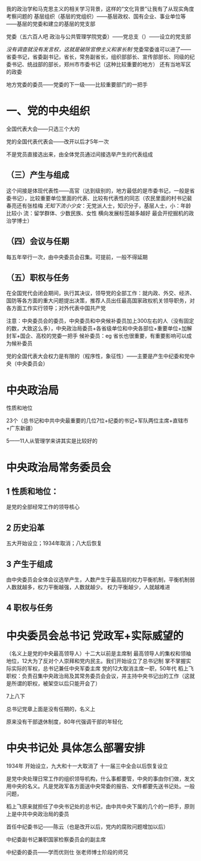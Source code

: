 我的政治学和马克思主义的相关学习背景，这样的“文化背景”让我有了从现实角度考察问题的
基层组织（基层的党组织）——基层政权、国有企业、事业单位等——基层的党委和建立的基层的党支部

党委（五六百人吧  政治与公共管理学院党委）——党总支（）——设立的党支部

*没有调查就没有发言权，这就是破除官僚主义和家长制*
党委常委谁可以进了——省委书记，省委副书记，省长，常务副省长，组织部部长、宣传部部长、同级的纪委书记、统战部的部长，郑州市市委书记（这种比较重要的地方）     还有当地军区的政委

地方党委的委员——党委的下一级——比较重要部门的一把手

# 一、党的中央组织

全国代表大会——只选三个大的

党的全国代表代表会——改开以后才5年一次

不是党员直接选出来，由全体党员通过间接选举产生的代表组成

## （三）产生与组成
这个间接是体现代表性——高官（达到级别的，地方最低的是市委书记，一般是省委书记），比较重要单位里面的代表、比较有代表性的同志（农民里面的村书记裴春亮还有张桂梅   *无知下流小少女*：无党派人士，知识分子，基层人士，小：年龄比较小   流：留学群体、少数民族、女性   横向发展标签越多越好  最会开挖掘机的政治学博士）
## （四）会议与任期
每五年举行一次，由中央委员会召集。可提前，一般不得延期
## （五）职权与任务

在全国党代会闭会期间，执行其决议，领导党的全部工作：就内政、外交、经济、国防等各方面的重大问题提出决策，推荐人员出任最高国家政权机关领导职务，对各方面工作实行领导；对外代表中国共产党

注意：中央委员会的委员，中央委员和中央候补委员加上300左右的人（没有固定的数，大致这么多），中央政治局委员+各省级单位和中央各部位+重要单位+加解封军+国企、高校的党委一把手   候补委员：eg 省长也很重要，有重要影响可以成为候补委员

党的全国代表大会权力是有限的（程序性，象征性）——主要是产生中纪委和党中央（中央委员会）

# 中央政治局

性质和地位

23个（总书记和中共中央最重要的几位7位+纪委的书记+军队两位主席+直辖市+广东新疆）

5——11人从管理学来讲其实是比较好的

# 中央政治局常务委员会
## 1 性质和地位：
是党的全部经常工作的领导核心
## 2 历史沿革 
五大开始设立；1934年取消；八大后恢复
## 3 产生于组成
由中央委员会全体会议选举产生，人数产生于最高层的权力平衡机制，平衡机制弱人数就越多，权力平衡越强，人数就越少。    权力平衡越少，人就越难进
## 4 职权与任务

# 中央委员会总书记   党政军+实际威望的
（名义上是党的中央最高领导人）十二大以前是主席制   最高领导人的集权和领袖地位，12大为了反对个人崇拜和党内民主。我们开始设立了总书记制
掌不掌握实际实际的军权，总书记兼任中央军委主席      党的12大取消主席一职，50年代    稻上飞
职权：负责召集中央政治局及其常务委员会会议，并主持中央书记出的工作（这就是所谓的职权，被架空以后只能开会了）

7上八下

总书记党章上面是没有任期的，名义上

原来没有干部退休制度，80年代强调干部的年轻化

# 中央书记处   具体怎么部署安排   
1934年 开始设立，九大和十一大取消了   十一届三中全会以后恢复设立

是党中央处理日常工作的组织领导机构，什么事都要管，中央的事由你们做，发文用中央的名义。凡是党政军各方面送中央常委的报告、文件都要先送书记处。一般问题，

稻上飞原来就担任了中央书记处的总书记，由中共中央下属的几个的一把手，原则上是中共中央政治局的委员

首任中纪委书记——陈云（也是改开以后，党内的腐败问题增加以后）

中纪委副书记兼职国家检察委员会的副主席

中纪委的委员——学而优则仕  张老师博士阶段的师兄






